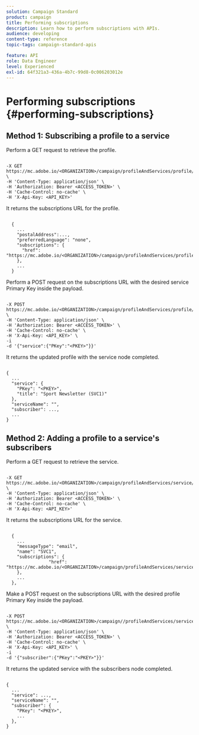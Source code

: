 ```yaml
---
solution: Campaign Standard
product: campaign
title: Performing subscriptions
description: Learn how to perform subscriptions with APIs.
audience: developing
content-type: reference
topic-tags: campaign-standard-apis

feature: API
role: Data Engineer
level: Experienced
exl-id: 64f321a3-436a-4b7c-99d8-0c006203012e
---
```

# Performing subscriptions {#performing-subscriptions}

## Method 1: Subscribing a profile to a service

Perform a GET request to retrieve the profile.

```

-X GET https://mc.adobe.io/<ORGANIZATION>/campaign/profileAndServices/profile/<PKEY> \
-H 'Content-Type: application/json' \
-H 'Authorization: Bearer <ACCESS_TOKEN>' \
-H 'Cache-Control: no-cache' \
-H 'X-Api-Key: <API_KEY>'

```

It returns the subscriptions URL for the profile.

```

  {
    ...
    "postalAddress":...,
    "preferredLanguage": "none",
    "subscriptions": {
      "href": "https://mc.adobe.io/<ORGANIZATION>/campaign/profileAndServices/profile/<PKEY>/subscriptions/"
    },
    ...
  }

```

Perform a POST request on the subscriptions URL with the desired service Primary Key inside the payload.

```

-X POST https://mc.adobe.io/<ORGANIZATION>/campaign/profileAndServices/profile/<PKEY>/subscriptions \
-H 'Content-Type: application/json' \
-H 'Authorization: Bearer <ACCESS_TOKEN>' \
-H 'Cache-Control: no-cache' \
-H 'X-Api-Key: <API_KEY>' \
-i
-d '{"service":{"PKey":"<PKEY>"}}'

```

It returns the updated profile with the service node completed.

```

{
  ...
  "service": {
    "PKey": "<PKEY>",
    "title": "Sport Newsletter (SVC1)"
  },
  "serviceName": "",
  "subscriber": ...,
  ...
}

```

## Method 2: Adding a profile to a service's subscribers

Perform a GET request to retrieve the service.

```

-X GET https://mc.adobe.io/<ORGANIZATION>/campaign/profileAndServices/service/<PKEY> \
-H 'Content-Type: application/json' \
-H 'Authorization: Bearer <ACCESS_TOKEN>' \
-H 'Cache-Control: no-cache' \
-H 'X-Api-Key: <API_KEY>'

```

It returns the subscriptions URL for the service.

```

  {
    ...
    "messageType": "email",
    "name": "SVC1",
    "subscriptions": {
                "href": "https://mc.adobe.io/<ORGANIZATION>/campaign/profileAndServices/service/<PKEY>/subscriptions/"
    },
    ...
  },

```

Make a POST request on the subscriptions URL with the desired profile Primary Key inside the payload.

```

-X POST https://mc.adobe.io/<ORGANIZATION>/campaign//profileAndServices/service/<PKEY>/subscriptions/ \
-H 'Content-Type: application/json' \
-H 'Authorization: Bearer <ACCESS_TOKEN>' \
-H 'Cache-Control: no-cache' \
-H 'X-Api-Key: <API_KEY>' \
-i
-d '{"subscriber":{"PKey":"<PKEY>"}}'

```

It returns the updated service with the subscribers node completed.

```

{
  ...
  "service": ...,
  "serviceName": "",
  "subscriber": {
    "PKey": "<PKEY>",
    ...
  },
}

```
